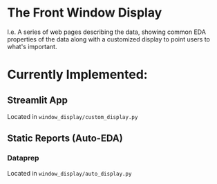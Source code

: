 # The Front Window Display
I.e. A series of web pages describing the data, showing common EDA properties of the
 data along with a customized display to point users to what's important.

# Currently Implemented:
## Streamlit App
Located in `window_display/custom_display.py`

## Static Reports (Auto-EDA)
### Dataprep
Located in `window_display/auto_display.py`
